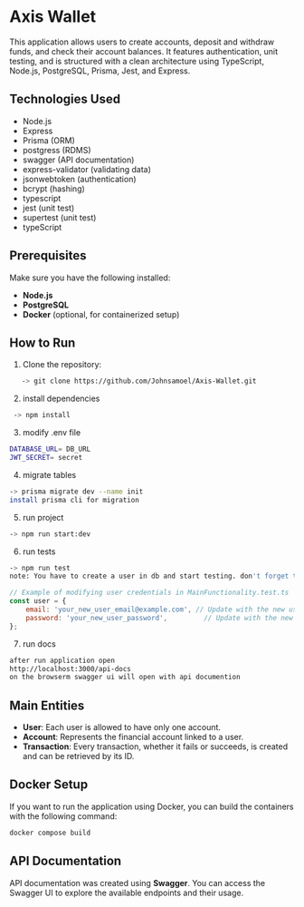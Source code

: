 # Axis Wallet

This application allows users to create accounts, deposit and withdraw funds, and check their account balances.
It features authentication, unit testing, and is structured with a clean architecture using TypeScript, Node.js, PostgreSQL, Prisma, Jest, and Express.

## Technologies Used

- Node.js
- Express
- Prisma (ORM)
- postgress (RDMS)
- swagger (API documentation)
- express-validator (validating data)
- jsonwebtoken (authentication)
- bcrypt (hashing)
- typescript
- jest (unit test)
- supertest (unit test)
- typeScript

## Prerequisites

Make sure you have the following installed:

- **Node.js**
- **PostgreSQL**
- **Docker** (optional, for containerized setup)

  
## How to Run

1. Clone the repository:

```sh
   -> git clone https://github.com/Johnsamoel/Axis-Wallet.git
```

2. install dependencies

```sh
 -> npm install
```

3. modify .env file

```sh
DATABASE_URL= DB_URL
JWT_SECRET= secret

```

4. migrate tables

```sh
-> prisma migrate dev --name init
install prisma cli for migration
```

5. run project

```sh
-> npm run start:dev
```

6. run tests

```sh
-> npm run test
note: You have to create a user in db and start testing. don't forget to modify the "MainFunctionality.test.ts" user before running the test.
```

```javascript
// Example of modifying user credentials in MainFunctionality.test.ts
const user = {
    email: 'your_new_user_email@example.com', // Update with the new user's email
    password: 'your_new_user_password',         // Update with the new user's password
};
```

7. run docs

```sh
after run application open
http://localhost:3000/api-docs
on the browserm swagger ui will open with api documention
```

## Main Entities

- **User**: Each user is allowed to have only one account.
- **Account**: Represents the financial account linked to a user.
- **Transaction**: Every transaction, whether it fails or succeeds, is created and can be retrieved by its ID.

## Docker Setup

If you want to run the application using Docker, you can build the containers with the following command:

```bash
docker compose build
```

## API Documentation

API documentation was created using **Swagger**. You can access the Swagger UI to explore the available endpoints and their usage.










